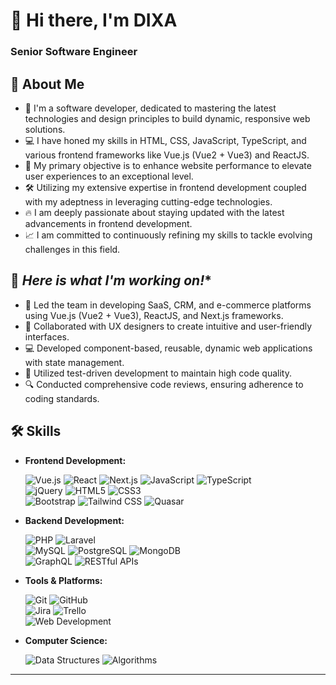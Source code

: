 # 👋 Hi there, I'm **DIXA**

### Senior Software Engineer

## 🚀 About Me
- 🌟 I'm a software developer, dedicated to mastering the latest technologies and design principles to build dynamic, responsive web solutions.
- 💻 I have honed my skills in HTML, CSS, JavaScript, TypeScript, and various frontend frameworks like Vue.js (Vue2 + Vue3) and ReactJS.
- 🎯 My primary objective is to enhance website performance to elevate user experiences to an exceptional level.
- 🛠️ Utilizing my extensive expertise in frontend development coupled with my adeptness in leveraging cutting-edge technologies.
- 🔥 I am deeply passionate about staying updated with the latest advancements in frontend development.
- 📈 I am committed to continuously refining my skills to tackle evolving challenges in this field.

## 💼 *Here is what I'm working on!**

- 🚀 Led the team in developing SaaS, CRM, and e-commerce platforms using Vue.js (Vue2 + Vue3), ReactJS, and Next.js frameworks.
- 🎨 Collaborated with UX designers to create intuitive and user-friendly interfaces.
- 💻 Developed component-based, reusable, dynamic web applications with state management.
- 🧪 Utilized test-driven development to maintain high code quality.
- 🔍 Conducted comprehensive code reviews, ensuring adherence to coding standards.

## 🛠 **Skills**

- **Frontend Development:**
 
  ![Vue.js](https://img.shields.io/badge/Vue.js-35495E?style=for-the-badge&logo=vue.js&logoColor=4FC08D) ![React](https://img.shields.io/badge/React-20232A?style=for-the-badge&logo=react&logoColor=61DAFB) ![Next.js](https://img.shields.io/badge/Next.js-000000?style=for-the-badge&logo=nextdotjs&logoColor=white) ![JavaScript](https://img.shields.io/badge/JavaScript-323330?style=for-the-badge&logo=javascript&logoColor=F7DF1E) ![TypeScript](https://img.shields.io/badge/TypeScript-007ACC?style=for-the-badge&logo=typescript&logoColor=white)  
  ![jQuery](https://img.shields.io/badge/jQuery-0769AD?style=for-the-badge&logo=jquery&logoColor=white) ![HTML5](https://img.shields.io/badge/HTML5-E34F26?style=for-the-badge&logo=html5&logoColor=white) ![CSS3](https://img.shields.io/badge/CSS3-1572B6?style=for-the-badge&logo=css3&logoColor=white)  
  ![Bootstrap](https://img.shields.io/badge/Bootstrap-563D7C?style=for-the-badge&logo=bootstrap&logoColor=white) ![Tailwind CSS](https://img.shields.io/badge/Tailwind_CSS-38B2AC?style=for-the-badge&logo=tailwind-css&logoColor=white) ![Quasar](https://img.shields.io/badge/Quasar-1976D2?style=for-the-badge&logo=quasar&logoColor=white)

- **Backend Development:**
 
  ![PHP](https://img.shields.io/badge/PHP-777BB4?style=for-the-badge&logo=php&logoColor=white) ![Laravel](https://img.shields.io/badge/Laravel-FF2D20?style=for-the-badge&logo=laravel&logoColor=white)  
  ![MySQL](https://img.shields.io/badge/MySQL-4479A1?style=for-the-badge&logo=mysql&logoColor=white) ![PostgreSQL](https://img.shields.io/badge/PostgreSQL-336791?style=for-the-badge&logo=postgresql&logoColor=white) ![MongoDB](https://img.shields.io/badge/MongoDB-4EA94B?style=for-the-badge&logo=mongodb&logoColor=white)  
  ![GraphQL](https://img.shields.io/badge/GraphQL-E10098?style=for-the-badge&logo=graphql&logoColor=white) ![RESTful APIs](https://img.shields.io/badge/REST-25D366?style=for-the-badge&logo=rest&logoColor=white)

- **Tools & Platforms:**
 
  ![Git](https://img.shields.io/badge/Git-F05032?style=for-the-badge&logo=git&logoColor=white) ![GitHub](https://img.shields.io/badge/GitHub-181717?style=for-the-badge&logo=github&logoColor=white)  
  ![Jira](https://img.shields.io/badge/Jira-0052CC?style=for-the-badge&logo=jira&logoColor=white) ![Trello](https://img.shields.io/badge/Trello-0079BF?style=for-the-badge&logo=trello&logoColor=white)  
  ![Web Development](https://img.shields.io/badge/Web%20Development-0078D4?style=for-the-badge&logo=web&logoColor=white)

- **Computer Science:**
 
  ![Data Structures](https://img.shields.io/badge/Data%20Structures-232F3E?style=for-the-badge&logo=data&logoColor=white) ![Algorithms](https://img.shields.io/badge/Algorithms-3E4E88?style=for-the-badge&logo=algorithm&logoColor=white)

---

